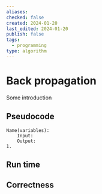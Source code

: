 ```yaml
---
aliases: 
checked: false
created: 2024-01-20
last_edited: 2024-01-20
publish: false
tags:
  - programming
type: algorithm
---
```

# Back propagation

Some introduction

## Pseudocode

```pseudocode
Name(variables):
	Input:
	Output:
1. 
```

## Run time



## Correctness

